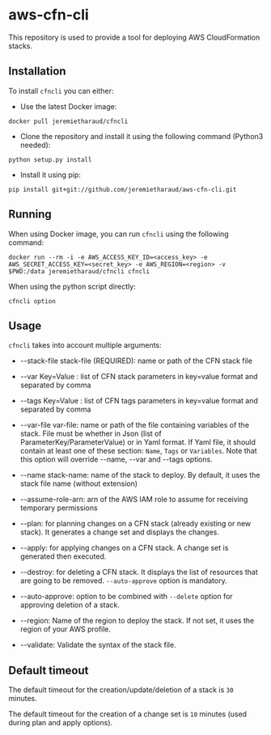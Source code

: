 # aws-cfn-cli

This repository is used to provide a tool for deploying AWS CloudFormation stacks.

## Installation

To install `cfncli` you can either:

* Use the latest Docker image:
```
docker pull jeremietharaud/cfncli
```

* Clone the repository and install it using the following command (Python3 needed):
```
python setup.py install
```

* Install it using pip:
```
pip install git+git://github.com/jeremietharaud/aws-cfn-cli.git
```

## Running

When using Docker image, you can run `cfncli` using the following command:
```
docker run --rm -i -e AWS_ACCESS_KEY_ID=<access_key> -e AWS_SECRET_ACCESS_KEY=<secret_key> -e AWS_REGION=<region> -v $PWD:/data jeremietharaud/cfncli cfncli
```

When using the python script directly:
```
cfncli option
```

## Usage

`cfncli` takes into account multiple arguments:

 * --stack-file stack-file (REQUIRED): name or path of the CFN stack file

 * --var Key=Value : list of CFN stack parameters in key=value format and separated by comma

 * --tags Key=Value : list of CFN tags parameters in key=value format and separated by comma

 * --var-file var-file: name or path of the file containing variables of the stack. File must be whether in Json (list of ParameterKey/ParameterValue) or in Yaml format. If Yaml file, it should contain at least one of these section: `Name`, `Tags` or `Variables`. Note that this option will override --name, --var and --tags options.

 * --name stack-name: name of the stack to deploy. By default, it uses the stack file name (without extension)

 * --assume-role-arn: arn of the AWS IAM role to assume for receiving temporary permissions

 * --plan: for planning changes on a CFN stack (already existing or new stack). It generates a change set and displays the changes.

 * --apply: for applying changes on a CFN stack. A change set is generated then executed.

 * --destroy: for deleting a CFN stack. It displays the list of resources that are going to be removed. `--auto-approve` option is mandatory.

 * --auto-approve: option to be combined with `--delete` option for approving deletion of a stack.

 * --region: Name of the region to deploy the stack. If not set, it uses the region of your AWS profile.

 * --validate: Validate the syntax of the stack file.

 ## Default timeout

 The default timeout for the creation/update/deletion of a stack is `30` minutes.

 The default timeout for the creation of a change set is `10` minutes (used during plan and apply options).
